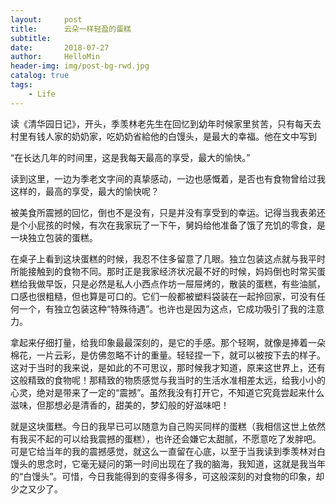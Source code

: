 ```yaml
---
layout:     post
title:      云朵一样轻盈的蛋糕
subtitle:   
date:       2018-07-27
author:     HelloMin
header-img: img/post-bg-rwd.jpg
catalog: true
tags:
    - Life
---
```

读《清华园日记》，开头，季羡林老先生在回忆到幼年时候家里贫苦，只有每天去村里有钱人家的奶奶家，吃奶奶省給他的白馒头，是最大的幸福。他在文中写到

“在长达几年的时间里，这是我每天最高的享受，最大的愉快。”

读到这里，一边为季老文字间的真挚感动，一边也感慨着，是否也有食物曾给过我这样的，最高的享受，最大的愉快呢？

被美食所震撼的回忆，倒也不是没有，只是并没有享受到的幸运。记得当我表弟还是个小屁孩的时候，有次在我家玩了一下午，舅妈给他准备了饿了充饥的零食，是一块独立包装的蛋糕。

在桌子上看到这块蛋糕的时候，我忍不住多留意了几眼。独立包装这点就与我平时所能接触到的食物不同。那时正是我家经济状况最不好的时候，妈妈倒也时常买蛋糕给我做早饭，只是必然是私人小西点作坊一屉屉烤的，散装的蛋糕，有些油腻，口感也很粗糙，但也算是可口的。它们一般都被塑料袋装在一起拎回家，可没有任何一个，有独立包装这种“特殊待遇”。也许也是因为这点，它成功吸引了我的注意力。

拿起来仔细打量，给我印象最最深刻的，是它的手感。那个轻啊，就像是捧着一朵棉花，一片云彩，是仿佛忽略不计的重量。轻轻捏一下，就可以被按下去的样子。这对于当时的我来说，是如此的不可思议，那时候我才知道，原来这世界上，还有这般精致的食物呢！那精致的物质感觉与我当时的生活水准相差太远，给我小小的心灵，绝对是带来了一定的“震撼”。虽然我没有打开它，不知道它究竟尝起来什么滋味，但那想必是清香的，甜美的，梦幻般的好滋味吧！

就是这块蛋糕。今日的我早已可以随意为自己购买同样的蛋糕（我相信这世上依然有我买不起的可以给我震撼的蛋糕），也许还会嫌它太甜腻，不愿意吃了发胖吧。可是它给当年的我的震撼感觉，就这么一直留在心底，以至于当我读到季羡林对白馒头的思念时，它毫无疑问的第一时间出现在了我的脑海，我知道，这就是我当年的“白馒头”。可惜，今日我能得到的变得多得多，可这般深刻的对食物的印象，却少之又少了。
